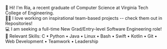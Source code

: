 👋 Hi! I'm Ria, a recent graduate of Computer Science at Virginia Tech College of Engineering.
<br>
👩‍💻 I love working on inspirational team-based projects -- check them out in Repositories!
<br>
💻 I am seeking a full-time New Grad/Entry-level Software Engineering role!
<br>
🌱 Relevant Skills: C • Python • Java • Linux • Bash • Swift • Kotlin • Git • Web Development • Teamwork • Leadership
<!---
- 👋 Hi, I’m Ria
- 👀 I’m interested in ...
- 🌱 I’m currently learning ...
- 💞️ I’m looking to collaborate on ...
- 📫 How to reach me ...

👋 Hi! I'm Ria, a recent graduate of Computer Science at Virginia Tech College of Engineering. 
👩‍💻 I love working on inspirational team-based projects -- check them out in Projects!
💻 Feel free to reach out to me at vadhavkar.ria@gmail.com

RiaVadhavkar/RiaVadhavkar is a ✨ special ✨ repository because its `README.md` (this file) appears on your GitHub profile.
You can click the Preview link to take a look at your changes.
--->
